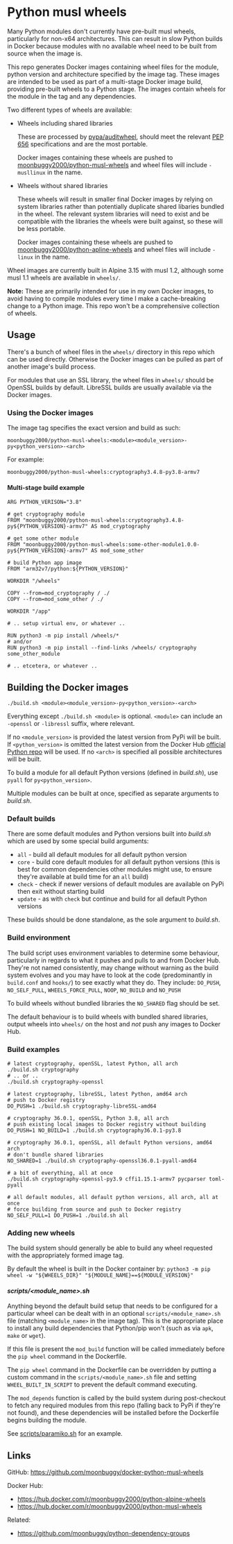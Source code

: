 # Python musl wheels
Many Python modules don't currently have pre-built musl wheels, particularly for
non-x64 architectures. This can result in slow Python builds in Docker because
modules with no available wheel need to be built from source when the image is.

This repo generates Docker images containing wheel files for the module, python
version and architecture specified by the image tag. These images are intended
to be used as part of a multi-stage Docker image build, providing pre-built
wheels to a Python stage. The images contain wheels for the module in the tag
and any dependencies.

Two different types of wheels are available:

*   Wheels including shared libraries

    These are processed by [pypa/auditwheel](https://github.com/pypa/auditwheel),
    should meet the relevant [PEP 656](https://www.python.org/dev/peps/pep-0656/)
    specifications and are the most portable.

    Docker images containing these wheels are pushed to
    [moonbuggy2000/python-musl-wheels](https://hub.docker.com/r/moonbuggy2000/python-musl-wheels)
    and wheel files will include `-musllinux` in the name.

*   Wheels without shared libraries

    These wheels will result in smaller final Docker images by relying on system
    libraries rather than potentially duplicate shared libaries bundled in the
    wheel. The relevant system libraries will need to exist and be compatible
    with the libraries the wheels were built against, so these will be less
    portable.

    Docker images containing these wheels are pushed to
    [moonbuggy2000/python-apline-wheels](https://hub.docker.com/r/moonbuggy2000/python-alpine-wheels)
    and wheel files will include `-linux` in the name.

Wheel images are currently built in Alpine 3.15 with musl 1.2, although some
musl 1.1 wheels are available in `wheels/`.

**Note:** These are primarily intended for use in my own Docker images, to avoid
having to compile modules every time I make a cache-breaking change to a Python
image. This repo won't be a comprehensive collection of wheels.

## Usage
There's a bunch of wheel files in the `wheels/` directory in this repo which can
be used directly. Otherwise the Docker images can be pulled as part of another
image's build process.

For modules that use an SSL library, the wheel files in `wheels/` should be
OpenSSL builds by default. LibreSSL builds are usually available via the Docker
images.

### Using the Docker images
The image tag specifies the exact version and build as such:

```
moonbuggy2000/python-musl-wheels:<module><module_version>-py<python_version>-<arch>
```

For example:

```
moonbuggy2000/python-musl-wheels:cryptography3.4.8-py3.8-armv7
```

#### Multi-stage build example
```
ARG PYTHON_VERISON="3.8"

# get cryptography module
FROM "moonbuggy2000/python-musl-wheels:cryptography3.4.8-py${PYTHON_VERSION}-armv7" AS mod_cryptography

# get some other module
FROM "moonbuggy2000/python-musl-wheels:some-other-module1.0.0-py${PYTHON_VERSION}-armv7" AS mod_some_other

# build Python app image
FROM "arm32v7/python:${PYTHON_VERSION}"

WORKDIR "/wheels"

COPY --from=mod_cryptography / ./
COPY --from=mod_some_other / ./

WORKDIR "/app"

# .. setup virtual env, or whatever ..

RUN python3 -m pip install /wheels/*
# and/or
RUN python3 -m pip install --find-links /wheels/ cryptography some_other_module

# .. etcetera, or whatever ..
```

## Building the Docker images
```
./build.sh <module><module_version>-py<python_version>-<arch>
```

Everything except `./build.sh <module>` is optional. `<module>` can include an
`-openssl` or `-libressl` suffix, where relevant.

If no `<module_version>` is provided the latest version from PyPi will be built.
If `<python_version>` is omitted the latest version from the Docker Hub
[official Python repo](https://hub.docker.com/_/python) will be used. If no
`<arch>` is specified all possible architectures will be built.

To build a module for all default Python versions (defined in _build.sh_), use
`pyall` for `py<python_version>`.

Multiple modules can be built at once, specified as separate arguments to
_build.sh_.

### Default builds
There are some default modules and Python versions built into _build.sh_ which
are used by some special build arguments:

*   `all`     - build all default modules for all default python version
*   `core`    - build core default modules for all default python versions (this
    is best for common dependencies other modules might use, to ensure they're
    available at build time for an `all` build)
*   `check`   - check if newer versions of default modules are available on PyPi
    then exit without starting build
*   `update`  - as with `check` but continue and build for all default Python
    versions

These builds should be done standalone, as the sole argument to _build.sh_.

### Build environment
The build script uses environment variables to determine some behaviour,
particularly in regards to what it pushes and pulls to and from Docker Hub.
They're not named consistently, may change without warning as the build system
evolves and you may have to look at the code (predominantly in `build.conf` and
`hooks/`) to see exactly what they do. They include: `DO_PUSH`, `NO_SELF_PULL`,
`WHEELS_FORCE_PULL`, `NOOP`, `NO_BUILD` and `NO_PUSH`

To build wheels without bundled libraries the `NO_SHARED` flag should be set.

The default behaviour is to build wheels with bundled shared libraries, output
wheels into `wheels/` on the host and _not_ push any images to Docker Hub.

### Build examples
```
# latest cryptography, openSSL, latest Python, all arch
./build.sh cryptography
# .. or ..
./build.sh cryptography-openssl

# latest cryptography, libreSSL, latest Python, amd64 arch
# push to Docker registry
DO_PUSH=1 ./build.sh cryptography-libreSSL-amd64

# cryptography 36.0.1, openSSL, Python 3.8, all arch
# push existing local images to Docker registry without building
DO_PUSH=1 NO_BUILD=1 ./build.sh cryptography36.0.1-py3.8

# cryptography 36.0.1, openSSL, all default Python versions, amd64 arch
# don't bundle shared libraries
NO_SHARED=1 ./build.sh cryptography-openssl36.0.1-pyall-amd64

# a bit of everything, all at once
./build.sh cryptography-openssl-py3.9 cffi1.15.1-armv7 pycparser toml-pyall

# all default modules, all default python versions, all arch, all at once
# force building from source and push to Docker registry
NO_SELF_PULL=1 DO_PUSH=1 ./build.sh all
```

### Adding new wheels
The build system should generally be able to build any wheel requested with the
appropriately formed image tag.

By default the wheel is built in the Docker container by: `python3 -m pip wheel
-w "${WHEELS_DIR}" "${MODULE_NAME}==${MODULE_VERSION}"`

#### _scripts/<module_name>.sh_
Anything beyond the default build setup that needs to be configured for a
particular wheel can be dealt with in an optional `scripts/<module_name>.sh`
file (matching `<module_name>` in the image tag). This is the appropriate place
to install any build dependencies that Python/pip won't (such as via `apk`,
`make` or `wget`).

If this file is present the `mod_build` function will be called immediately
before the `pip wheel` command in the Dockerfile.

The `pip wheel` command in the Dockerfile can be overridden by putting a custom
command in the `scripts/<module_name>.sh` file and setting
`WHEEL_BUILT_IN_SCRIPT` to prevent the default command executing.

The `mod_depends` function is called by the build system during post-checkout to
fetch any required modules from this repo (falling back to PyPi if they're not
found), and these dependencies will be installed before the Dockerfile begins
building the module.

See [scripts/paramiko.sh](scripts/paramiko.sh) for an example.

## Links
GitHub: <https://github.com/moonbuggy/docker-python-musl-wheels>

Docker Hub:
*   <https://hub.docker.com/r/moonbuggy2000/python-alpine-wheels>
*   <https://hub.docker.com/r/moonbuggy2000/python-musl-wheels>

Related:
*   <https://github.com/moonbuggy/python-dependency-groups>
